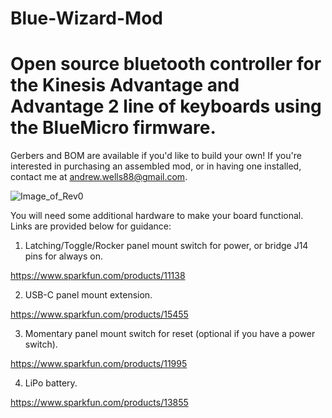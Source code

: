 # Blue-Wizard-Mod
 Open source bluetooth controller for the Kinesis Advantage and Advantage 2 line of keyboards using the BlueMicro firmware.
 =======
 Gerbers and BOM are available if you'd like to build your own! If you're interested in purchasing an assembled mod, or in having one installed, contact me at andrew.wells88@gmail.com.
 
  
![Image_of_Rev0](https://github.com/wizarddata/Blue-Wizard-Mod/blob/master/Pictures/20200911_090510.jpg)

You will need some additional hardware to make your board functional. Links are provided below for guidance:

1) Latching/Toggle/Rocker panel mount switch for power, or bridge J14 pins for always on. 

 https://www.sparkfun.com/products/11138

2) USB-C panel mount extension.

 https://www.sparkfun.com/products/15455

3) Momentary panel mount switch for reset (optional if you have a power switch).

 https://www.sparkfun.com/products/11995

4) LiPo battery.

 https://www.sparkfun.com/products/13855
 

